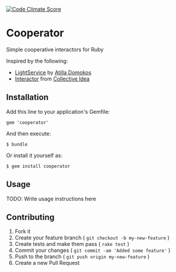 [![Code Climate Score](http://img.shields.io/codeclimate/github/Erol/cooperator.svg?style=flat)](https://codeclimate.com/github/Erol/cooperator)

# Cooperator

Simple cooperative interactors for Ruby

Inspired by the following:

* [LightService](https://github.com/adomokos/light-service) by [Atilla Domokos](https://github.com/adomokos)
* [Interactor](https://github.com/collectiveidea/interactor) from [Collective Idea](https://github.com/collectiveidea)

## Installation

Add this line to your application's Gemfile:

    gem 'cooperator'

And then execute:

    $ bundle

Or install it yourself as:

    $ gem install cooperator

## Usage

TODO: Write usage instructions here

## Contributing

1. Fork it
2. Create your feature branch ( `git checkout -b my-new-feature` )
3. Create tests and make them pass ( `rake test` )
4. Commit your changes ( `git commit -am 'Added some feature'` )
5. Push to the branch ( `git push origin my-new-feature` )
6. Create a new Pull Request
